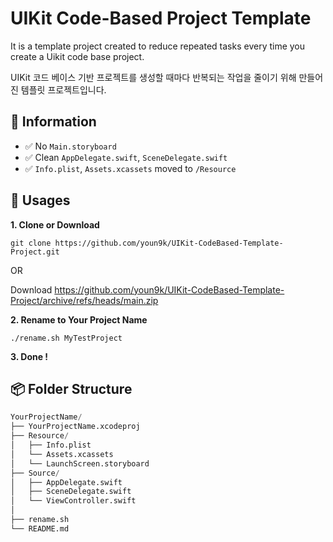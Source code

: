 # UIKit Code-Based Project Template

It is a template project created to reduce repeated tasks every time you create a Uikit code base project.

UIKit 코드 베이스 기반 프로젝트를 생성할 때마다 반복되는 작업을 줄이기 위해 만들어진 템플릿 프로젝트입니다.

## 🧐 Information

- ✅ No `Main.storyboard`
- ✅ Clean `AppDelegate.swift`, `SceneDelegate.swift`
- ✅ `Info.plist`, `Assets.xcassets` moved to `/Resource`


## 💼 Usages

**1. Clone or Download**

`git clone https://github.com/youn9k/UIKit-CodeBased-Template-Project.git`

OR

Download https://github.com/youn9k/UIKit-CodeBased-Template-Project/archive/refs/heads/main.zip

**2. Rename to Your Project Name**

```shell
./rename.sh MyTestProject
```

**3. Done !**

## 📦 Folder Structure

```python
YourProjectName/
├── YourProjectName.xcodeproj
├── Resource/
│   ├── Info.plist
│   └── Assets.xcassets
│   └── LaunchScreen.storyboard
├── Source/
│   ├── AppDelegate.swift
│   ├── SceneDelegate.swift
│   └── ViewController.swift
│
├── rename.sh
└── README.md
```
